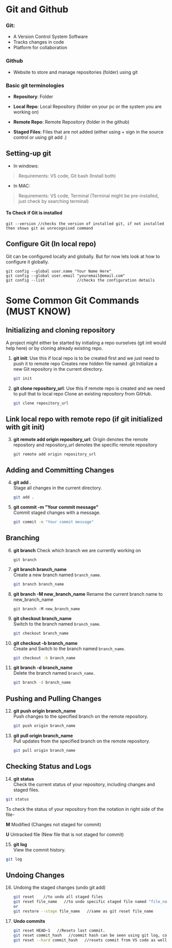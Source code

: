 # Git and Github

### Git: 
- A Version Control System Software
- Tracks changes in code
- Platform for collaboration

### Github
- Website to store and manage repositories (folder) using git

### Basic git terminologies
- **Repository**: Folder

- **Local Repo**: Local Repository (folder on your pc or the system you are working on)

- **Remote Repo**: Remote Repository (folder in the github)

- **Staged Files**: Files that are not added (either using + sign in the source control or using git add .) 

## Setting-up git 
- In windows: 
> Requirements: VS code, Git bash (Install both)

- In MAC:
> Requirements: VS code, Terminal (Terminal might be pre-installed, just check by searching terminal)

#### To Check if Git is installed 
```
git --version //checks the version of installed git, if not installed then shows git as unrecognised command
```
## Configure Git (In local repo)
Git can be configured locally and globally. But for now lets look at how to configure it globally.
```
git config --global user.name "Your Name Here"
git config --global user.email "youremail@email.com"
git config --list              //checks the configuration details
```
# Some Common Git Commands (MUST KNOW)
## Initializing and cloning repository
A project might either be started by initiating a repo ourselves (git init would help here) or by cloning already existing repo. 


1. **git init**: Use this if local repo is to be created first and we just need to push it to remote repo
   Creates new hidden file named .git 
   Initialize a new Git repository in the current directory.
   ```bash
   git init
   ```

2. **git clone repository_url**: Use this if remote repo is created and we need to pull that to local repo
   Clone an existing repository from GitHub.
   ```bash
   git clone repository_url
   ```

## Link local repo with remote repo (if git initialized with git init)
3. **git remote add origin repository_url**: Origin denotes the remote repository and repository_url denotes the specific remote repository 
   ```
   git remote add origin repository_url
   ```
   

## Adding and Committing Changes

4. **git add .**  
   Stage all changes in the current directory.
   ```bash
   git add .
   ```

5. **git commit -m "Your commit message"**  
   Commit staged changes with a message.
   ```bash
   git commit -m "Your commit message"
   ```

## Branching 

6. **git branch**
   Check which branch we are currently working on
   ```
   git branch
   ```
   
7. **git branch branch_name**  
   Create a new branch named `branch_name`.
   ```bash
   git branch branch_name
   ```

8. **git branch -M new_branch_name**
   Rename the current branch name to new_branch_name
   ```
   git branch -M new_branch_name
   ```
   
9. **git checkout branch_name**  
    Switch to the branch named `branch_name`.
    ```bash
    git checkout branch_name
    ```
    
10. **git checkout -b branch_name**  
    Create and Switch to the branch named `branch_name`.
    ```bash
    git checkout -b branch_name
    ```
    
11. **git branch -d branch_name**  
    Delete the branch named `branch_name`.
    ```bash
    git branch -d branch_name
    ```

## Pushing and Pulling Changes

12. **git push origin branch_name**  
    Push changes to the specified branch on the remote repository.
    ```bash
    git push origin branch_name
    ```

13. **git pull origin branch_name**  
    Pull updates from the specified branch on the remote repository.
    ```bash
    git pull origin branch_name
    ```

## Checking Status and Logs

14. **git status**  
   Check the current status of your repository, including changes and staged files.
   ```bash
   git status
   ```
   To check the status of your repository from the notation in right side of the file-

   **M** Modified (Changes not staged for commit)

   **U** Untracked file (New file that is not staged for commit)

15. **git log**  
   View the commit history.
   ```bash
   git log
   ```


## Undoing Changes

16. Undoing the staged changes (undo git add)  
    
    ```bash
    git reset    //to undo all staged files
    git reset file_name   //to undo specific staged file named "file_name"
    or
    git restore --stage file_name   //same as git reset file_name
    ```

17. **Undo commits**  
    
    ```bash
    git reset HEAD~1   //Resets last commit.
    git reset commit_hash   //commit hash can be seen using git log, copy the hash till which you want to keep
    git reset --hard commit_hash   //resets commit from VS code as well
    ```

